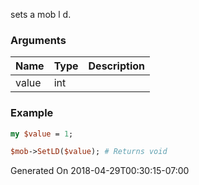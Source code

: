 sets a mob l d.
### Arguments
**Name**|**Type**|**Description**
:---|:---|:---
value|int|

### Example

```perl
my $value = 1;

$mob->SetLD($value); # Returns void
```


Generated On 2018-04-29T00:30:15-07:00